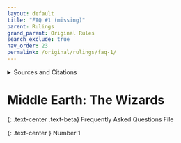 ```yaml
---
layout: default
title: "FAQ #1 (missing)"
parent: Rulings
grand_parent: Original Rules
search_exclude: true
nav_order: 23
permalink: /original/rulings/faq-1/
---
```


<details>
<summary>Sources and Citations</summary>
FAQ #1 is not available online. This version has been reconstructed from FAQ #3 dated 1/1/96 based on the marked changes therein. <em>Middle-earth: The Wizards</em> was released weeks before on 12/11/1995.
</details>

# Middle Earth: The Wizards

{: .text-center .text-beta}
Frequently Asked Questions File

{: .text-center }
Number 1
